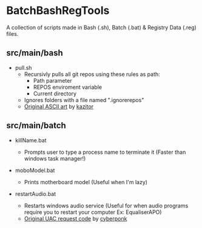 # BatchBashRegTools
A collection of scripts made in Bash (.sh), Batch (.bat) &amp; Registry Data (.reg) files.

## src/main/bash ##
* pull.sh
  * Recursivly pulls all git repos using these rules as path:
    * Path parameter
    * REPOS enviroment variable
    * Current directory
  * Ignores folders with a file named ".ignorerepos"
  * [Original ASCII art](https://blog.kazitor.com/2014/12/portal-ascii/) by [kazitor](https://blog.kazitor.com/author/kazitor/)

## src/main/batch ##
* killName.bat
  * Prompts user to type a process name to terminate it (Faster than windows task manager!)
  
* moboModel.bat
  * Prints motherboard model (Useful when I'm lazy)
  
* restartAudio.bat
  * Restarts windows audio service (Useful for when audio programs require you to restart your computer Ex: EqualiserAPO)
  * [Original UAC request code](https://stackoverflow.com/a/30590134) by [cyberponk](https://stackoverflow.com/users/4932683/cyberponk)
